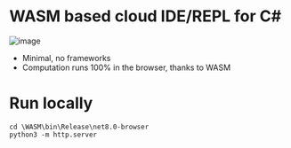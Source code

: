 # WASM based cloud IDE/REPL for C#
![image](https://github.com/user-attachments/assets/4d95e5ae-33c6-4573-82f3-713c04a03330)

- Minimal, no frameworks
- Computation runs 100% in the browser, thanks to WASM
 
# Run locally
```console
cd \WASM\bin\Release\net8.0-browser
python3 -m http.server
```
